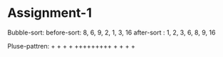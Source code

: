 # Assignment-1

Bubble-sort: 
before-sort: 8, 6, 9, 2, 1, 3, 16
after-sort : 1, 2, 3, 6, 8, 9, 16


Pluse-pattren:
    +
    +
    +
    +
+++++++++
    +
    +
    +
    +

